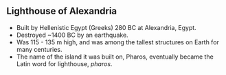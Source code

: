 Lighthouse of Alexandria
------------------------

* Built by Hellenistic Egypt (Greeks) 280 BC at Alexandria, Egypt.
* Destroyed ~1400 BC by an earthquake.
* Was 115 - 135 m high, and was among the tallest structures on Earth for many centuries.
* The name of the island it was built on, Pharos, eventually became the Latin word for lighthouse, _pharos_.
